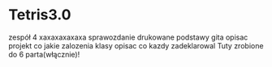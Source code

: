 # Tetris3.0
zespół 4
xaxaxaxaxaxa
sprawozdanie drukowane 
podstawy gita
opisac projekt
co jakie zalozenia
klasy
opisac co kazdy zadeklarowal
Tuty zrobione do 6 parta(włącznie)!
